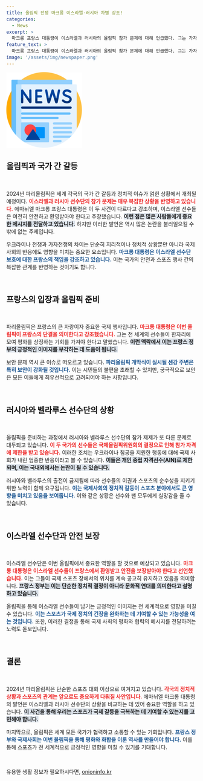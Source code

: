 ```yaml
---
title: 올림픽 전쟁 마크롱 이스라엘·러시아 차별 강조!
categories:
  - News
excerpt: >
  마크롱 프랑스 대통령이 이스라엘과 러시아의 올림픽 참가 문제에 대해 언급했다. 그는 가자전쟁이 우크라이나 전쟁과 다르다며 이스라엘 선수단의 안전을 보장하겠다고 강조했다. 반면, 러시아 선수들의 참가 제한은 계속된다. 파리올림픽을 앞둔 긴장감이 고조되는 가운데, 마크롱은 성공적인 올림픽 개최 의지를 밝혔다.
feature_text: >
  마크롱 프랑스 대통령이 이스라엘과 러시아의 올림픽 참가 문제에 대해 언급했다. 그는 가자전쟁이 우크라이나 전쟁과 다르다며 이스라엘 선수단의 안전을 보장하겠다고 강조했다. 반면, 러시아 선수들의 참가 제한은 계속된다. 파리올림픽을 앞둔 긴장감이 고조되는 가운데, 마크롱은 성공적인 올림픽 개최 의지를 밝혔다.
image: '/assets/img/newspaper.png'
---
```


<p><img src="/assets/img/newspaper.png" alt="kimp 속보" /></p>

<h2 data-ke-size="size26">올림픽과 국가 간 갈등</h2>

<p data-ke-size="size16">&nbsp;</p>

<p>2024년 파리올림픽은 세계 각국의 국가 간 갈등과 정치적 이슈가 얽힌 상황에서 개최될 예정이다. <b><span style="color: #ee2323;">이스라엘과 러시아 선수단의 참가 문제는 매우 복잡한 상황을 반영하고 있습니다.</span></b> 에마뉘엘 마크롱 프랑스 대통령은 이 두 사건이 다르다고 강조하며, 이스라엘 선수들은 여전히 안전하고 환영받아야 한다고 주장했습니다. <b><span style="background-color: #21538527;">이런 점은 많은 사람들에게 중요한 메시지를 전달하고 있습니다.</span></b> 하지만 이러한 발언은 역시 많은 논란을 불러일으킬 수밖에 없는 주제입니다.</p>

<p>우크라이나 전쟁과 가자전쟁의 차이는 단순히 지리적이나 정치적 상황뿐만 아니라 국제사회의 반응에도 영향을 미치는 중요한 요소입니다. <b><span style="color: #1a5490;">마크롱 대통령은 이스라엘 선수단 보호에 대한 프랑스의 책임을 강조하고 있습니다.</span></b> 이는 국가의 안전과 스포츠 행사 간의 복잡한 관계를 반영하는 것이기도 합니다.</p>

<p data-ke-size="size16">&nbsp;</p>

<h2 data-ke-size="size26">프랑스의 입장과 올림픽 준비</h2>

<p data-ke-size="size16">&nbsp;</p>

<p>파리올림픽은 프랑스의 큰 자랑이자 중요한 국제 행사입니다. <b><span style="color: #ee2323;">마크롱 대통령은 이번 올림픽이 프랑스의 단결을 의미한다고 강조했습니다.</span></b> 그는 전 세계의 선수들이 한자리에 모여 평화를 상징하는 기회를 가져야 한다고 말했습니다. <b><span style="background-color: #21538527;">이런 맥락에서 이는 프랑스 정부의 긍정적인 이미지를 부각하는 데 도움이 됩니다.</span></b></p>

<p>보안 문제 역시 큰 이슈로 떠오르고 있습니다. <b><span style="color: #1a5490;">파리올림픽 개막식이 실시될 센강 주변은 특히 보안이 강화될 것입니다.</span></b> 이는 시민들의 불편을 초래할 수 있지만, 궁극적으로 보안은 모든 이들에게 최우선적으로 고려되어야 하는 사항입니다.</p>

<p data-ke-size="size16">&nbsp;</p>

<h2 data-ke-size="size26">러시아와 벨라루스 선수단의 상황</h2>

<p data-ke-size="size16">&nbsp;</p>

<p>올림픽을 준비하는 과정에서 러시아와 벨라루스 선수단의 참가 제제가 또 다른 문제로 대두되고 있습니다. <b><span style="color: #ee2323;">이 두 국가의 선수들은 국제올림픽위원회의 결정으로 인해 참가 자격에 제한을 받고 있습니다.</span></b> 이러한 조치는 우크라이나 침공을 지원한 행동에 대해 국제 사회가 내린 엄중한 반응이라고 볼 수 있습니다. <b><span style="background-color: #21538527;">이들은 개인 중립 자격선수(AIN)로 제한되며, 이는 국내외에서는 논란이 될 수 있습니다.</span></b></p>

<p>러시아와 벨라루스의 출전이 금지됨에 따라 선수들의 이권과 스포츠의 순수성을 지키기 위한 노력이 함께 요구됩니다. <b><span style="color: #1a5490;">이는 국제사회의 정치적 갈등이 스포츠 분야에서도 큰 영향을 미치고 있음을 보여줍니다.</span></b> 이와 같은 상황은 선수와 팬 모두에게 실망감을 줄 수 있습니다.</p>

<p data-ke-size="size16">&nbsp;</p>

<h2 data-ke-size="size26">이스라엘 선수단과 안전 보장</h2>

<p data-ke-size="size16">&nbsp;</p>

<p>이스라엘 선수단은 이번 올림픽에서 중요한 역할을 할 것으로 예상되고 있습니다. <b><span style="color: #ee2323;">마크롱 대통령은 이스라엘 선수들이 프랑스에서 환영받고 안전을 보장받아야 한다고 선언했습니다.</span></b> 이는 그들이 국제 스포츠 장에서의 위치를 계속 공고히 유지하고 있음을 의미합니다. <b><span style="background-color: #21538527;">프랑스 정부는 이는 단순한 정치적 결정이 아니라 문화적 연대를 의미한다고 설명하고 있습니다.</span></b></p>

<p>올림픽을 통해 이스라엘 선수들이 남기는 긍정적인 이미지는 전 세계적으로 영향을 미칠 수 있습니다. <b><span style="color: #1a5490;">이는 스포츠가 국제 정치의 긴장을 완화하는 데 기여할 수 있는 가능성을 여는 것입니다.</span></b> 또한, 이러한 결정을 통해 국제 사회의 평화와 협력의 메시지를 전달하려는 노력도 돋보입니다.</p>

<p data-ke-size="size16">&nbsp;</p>

<h2 data-ke-size="size26">결론</h2>

<p data-ke-size="size16">&nbsp;</p>

<p>2024년 파리올림픽은 단순한 스포츠 대회 이상으로 여겨지고 있습니다. <b><span style="color: #ee2323;">각국의 정치적 상황과 스포츠의 관계는 앞으로도 중요하게 다뤄질 사안입니다.</span></b> 에마뉘엘 마크롱 대통령의 발언은 이스라엘과 러시아 선수단의 상황을 비교하는 데 있어 중요한 역할을 하고 있습니다. <b><span style="background-color: #21538527;">이 사건을 통해 우리는 스포츠가 국제 갈등을 극복하는 데 기여할 수 있는지를 고민해야 합니다.</span></b></p>

<p>마지막으로, 올림픽은 세계 모든 국가가 협력하고 소통할 수 있는 기회입니다. <b><span style="color: #1a5490;">프랑스 정부와 국제사회는 이번 올림픽을 통해 평화와 화합을 이룬 역사를 만들어야 합니다.</span></b> 이를 통해 스포츠가 전 세계적으로 긍정적인 영향을 미칠 수 있기를 기대합니다.</p>

<p data-ke-size="size16">&nbsp;</p>
유용한 생활 정보가 필요하시다면, <a href="https://onioninfo.kr" rel="dofollow">onioninfo.kr</a>


